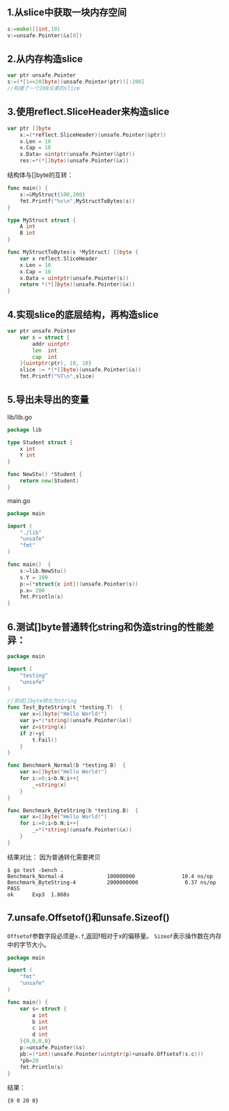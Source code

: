## 1.从slice中获取一块内存空间
```go
s:=make([]int,10)
v:=unsafe.Pointer(&s[0])
```
## 2.从内存构造slice
```go
var ptr unsafe.Pointer
s:=(*[1<<20]byte)(unsafe.Pointer(ptr))[:200]
//构建了一个200元素的slice
```
## 3.使用reflect.SliceHeader来构造slice
```go
var ptr []byte
	x:=(*reflect.SliceHeader)(unsafe.Pointer(&ptr))
	x.Len = 10
	x.Cap = 10
	x.Data= uintptr(unsafe.Pointer(&ptr))
	res:=*(*[]byte)(unsafe.Pointer(&x))
```
结构体与[]byte的互转：
```go
func main() {
	s:=&MyStruct{100,200}
	fmt.Printf("%v\n",MyStructToBytes(s))
}

type MyStruct struct {
	A int
	B int
}

func MyStructToBytes(s *MyStruct) []byte {
	var x reflect.SliceHeader
	x.Len = 10
	x.Cap = 10
	x.Data = uintptr(unsafe.Pointer(s))
	return *(*[]byte)(unsafe.Pointer(&x))
}
```
## 4.实现slice的底层结构，再构造slice
```go
var ptr unsafe.Pointer
	var s = struct {
		addr uintptr
		len  int
		cap  int
	}{uintptr(ptr), 10, 10}
	slice := *(*[]byte)(unsafe.Pointer(&s))
	fmt.Printf("%T\n",slice)
```
## 5.导出未导出的变量
lib/lib.go
```go
package lib

type Student struct {
	x int
	Y int
}

func NewStu() *Student {
	return new(Student)
}
```
main.go
```go
package main

import (
	"./lib"
	"unsafe"
	"fmt"
)

func main()  {
	s:=lib.NewStu()
	s.Y = 100
	p:=(*struct{x int})(unsafe.Pointer(s))
	p.x= 200
	fmt.Println(s)
}
```
## 6.测试[]byte普通转化string和伪造string的性能差异：
```go
package main

import (
	"testing"
	"unsafe"
)

//测试[]byte转化为string
func Test_ByteString(t *testing.T)  {
	var x=[]byte("Hello World!")
	var y=*(*string)(unsafe.Pointer(&x))
	var z=string(x)
	if z!=y{
		t.Fail()
	}
}

func Benchmark_Normal(b *testing.B)  {
	var x=[]byte("Hello World!")
	for i:=0;i<b.N;i++{
		_=string(x)
	}
}

func Benchmark_ByteString(b *testing.B)  {
	var x=[]byte("Hello World!")
	for i:=0;i<b.N;i++{
		_=*(*string)(unsafe.Pointer(&x))
	}
}
```
结果对比：
因为普通转化需要拷贝
```shell
$ go test -bench .
Benchmark_Normal-4              100000000               10.4 ns/op
Benchmark_ByteString-4          2000000000               0.37 ns/op
PASS
ok      Exp3  1.868s
```
## 7.unsafe.Offsetof()和unsafe.Sizeof()
`Offsetof`参数字段必须是`x.f`,返回f相对于x的偏移量。
`Sizeof`表示操作数在内存中的字节大小。
```go
package main

import (
	"fmt"
	"unsafe"
)

func main() {
	var s= struct {
		a int
		b int
		c int
		d int
	}{0,0,0,0}
	p:=unsafe.Pointer(&s)
	pb:=(*int)(unsafe.Pointer(uintptr(p)+unsafe.Offsetof(s.c)))
	*pb=20
	fmt.Println(s)
}
```
结果：
```shell
{0 0 20 0}
```